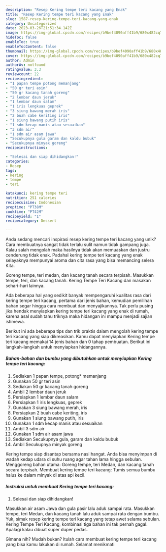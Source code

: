 ```yaml
---
description: "Resep Kering tempe teri kacang yang Enak"
title: "Resep Kering tempe teri kacang yang Enak"
slug: 1587-resep-kering-tempe-teri-kacang-yang-enak
category: Uncategorized
date: 2023-03-26T21:51:34.142Z
image: https://img-global.cpcdn.com/recipes/b9bef4090aff41b9/680x482cq70/kering-tempe-teri-kacang-foto-resep-utama.jpg
hideToc: false
enableToc: true
enableTocContent: false
thumbnail: https://img-global.cpcdn.com/recipes/b9bef4090aff41b9/680x482cq70/kering-tempe-teri-kacang-foto-resep-utama.jpg
cover: https://img-global.cpcdn.com/recipes/b9bef4090aff41b9/680x482cq70/kering-tempe-teri-kacang-foto-resep-utama.jpg
author: Admin
authorAv: notfound
ratingvalue: 3.3
reviewcount: 22
recipeingredient:
- "1 papan tempe potong memanjang"
- "50 gr teri asin"
- "50 gr kacang tanah goreng"
- "2 lembar daun jeruk"
- "1 lembar daun salam"
- "1 iris lengkuas geprek"
- "3 siung bawang merah iris"
- "2 buah cabe keriting iris"
- "1 siung bawang putih iris"
- "1 sdm kecap manis atau sesuaikan"
- "3 sdm air"
- "1 sdm air asam jawa"
- "Secukupnya gula garam dan kaldu bubuk"
- "Secukupnya minyak goreng"
recipeinstructions:

- "Selesai dan siap dihidangkan!"
categories:
- Resep
tags:
- kering
- tempe
- teri

katakunci: kering tempe teri 
nutrition: 251 calories
recipecuisine: Indonesian
preptime: "PT38M"
cooktime: "PT42M"
recipeyield: "1"
recipecategory: Dessert

---
```





Anda sedang mencari inspirasi resep kering tempe teri kacang yang unik? Cara membuatnya sangat tidak terlalu sulit namun tidak gampang juga. Kalau salah mengolah maka hasilnya tidak akan memuaskan dan justru cenderung tidak enak. Padahal kering tempe teri kacang yang enak selayaknya mempunyai aroma dan cita rasa yang bisa memancing selera Kita.





Goreng tempe, teri medan, dan kacang tanah secara terpisah. Masukkan tempe, teri, dan kacang tanah. Kering Tempe Teri Kacang dan masakan sehari-hari lainnya.

Ada beberapa hal yang sedikit banyak mempengaruhi kualitas rasa dari kering tempe teri kacang, pertama dari jenis bahan, kemudian pemilihan bahan segar hingga cara membuat dan menyajikannya. Tak perlu pusing jika hendak menyiapkan kering tempe teri kacang yang enak di rumah, karena asal sudah tahu triknya maka hidangan ini mampu menjadi sajian istimewa.






Berikut ini ada beberapa tips dan trik praktis dalam mengolah kering tempe teri kacang yang siap dikreasikan. Kamu dapat menyiapkan Kering tempe teri kacang memakai 14 jenis bahan dan 0 tahap pembuatan. Berikut ini langkah-langkah untuk menyiapkan hidangannya.

<!--inarticleads1-->

##### Bahan-bahan dan bumbu yang dibutuhkan untuk menyiapkan Kering tempe teri kacang:

1. Sediakan 1 papan tempe, potong² memanjang
1. Gunakan 50 gr teri asin
1. Sediakan 50 gr kacang tanah goreng
1. Ambil 2 lembar daun jeruk
1. Persiapkan 1 lembar daun salam
1. Persiapkan 1 iris lengkuas, geprek
1. Gunakan 3 siung bawang merah, iris
1. Persiapkan 2 buah cabe keriting, iris
1. Gunakan 1 siung bawang putih, iris
1. Gunakan 1 sdm kecap manis atau sesuaikan
1. Ambil 3 sdm air
1. Gunakan 1 sdm air asam jawa
1. Sediakan Secukupnya gula, garam dan kaldu bubuk
1. Ambil Secukupnya minyak goreng


Kering tempe siap disantap bersama nasi hangat. Anda bisa menyimpan di wadah kedap udara di suhu ruang agar tahan lama hingga sebulan. Menggoreng bahan utama: Goreng tempe, teri Medan, dan kacang tanah secara terpisah. Membuat kering tempe teri kacang: Tumis semua bumbu halus ke dalam minyak di atas api kecil. 

<!--inarticleads2-->

##### Instruksi untuk membuat Kering tempe teri kacang:


1. Selesai dan siap dihidangkan!

Masukkan air asam Jawa dan gula pasir lalu aduk sampai rata. Masukkan tempe, teri Medan, dan kacang tanah lalu aduk sampai rata dengan bumbu. Yuk, simak resep kering tempe teri kacang yang tetap awet selama sebulan. Kering Tempe Teri Kacang, kombinasi tiga bahan ini tak pernah gagal. Apalagi kalau dibuat super duper pedas. 

Gimana nih? Mudah bukan? Itulah cara membuat kering tempe teri kacang yang bisa kamu lakukan di rumah. Selamat menikmati
